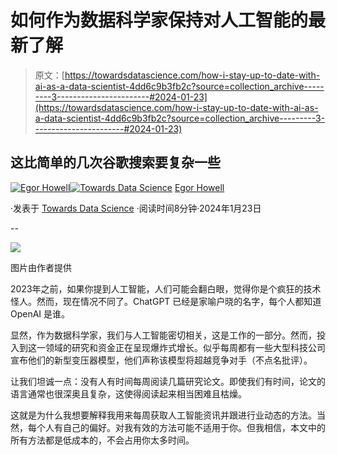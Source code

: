 # 如何作为数据科学家保持对人工智能的最新了解

> 原文：[https://towardsdatascience.com/how-i-stay-up-to-date-with-ai-as-a-data-scientist-4dd6c9b3fb2c?source=collection_archive---------3-----------------------#2024-01-23](https://towardsdatascience.com/how-i-stay-up-to-date-with-ai-as-a-data-scientist-4dd6c9b3fb2c?source=collection_archive---------3-----------------------#2024-01-23)

## 这比简单的几次谷歌搜索要复杂一些

[](https://medium.com/@egorhowell?source=post_page---byline--4dd6c9b3fb2c--------------------------------)[![Egor Howell](../Images/1f796e828f1625440467d01dcc3e40cd.png)](https://medium.com/@egorhowell?source=post_page---byline--4dd6c9b3fb2c--------------------------------)[](https://towardsdatascience.com/?source=post_page---byline--4dd6c9b3fb2c--------------------------------)[![Towards Data Science](../Images/a6ff2676ffcc0c7aad8aaf1d79379785.png)](https://towardsdatascience.com/?source=post_page---byline--4dd6c9b3fb2c--------------------------------) [Egor Howell](https://medium.com/@egorhowell?source=post_page---byline--4dd6c9b3fb2c--------------------------------)

·发表于 [Towards Data Science](https://towardsdatascience.com/?source=post_page---byline--4dd6c9b3fb2c--------------------------------) ·阅读时间8分钟·2024年1月23日

--

![](../Images/302dbe6c1a38688a59132c9df3ecf232.png)

图片由作者提供

2023年之前，如果你提到人工智能，人们可能会翻白眼，觉得你是个疯狂的技术怪人。然而，现在情况不同了。ChatGPT 已经是家喻户晓的名字，每个人都知道 OpenAI 是谁。

显然，作为数据科学家，我们与人工智能密切相关，这是工作的一部分。然而，投入到这一领域的研究和资金正在呈现爆炸式增长。似乎每周都有一些大型科技公司宣布他们的新型变压器模型，他们声称该模型将超越竞争对手（不点名批评）。

让我们坦诚一点：没有人有时间每周阅读几篇研究论文。即使我们有时间，论文的语言通常也很深奥且复杂，这使得阅读起来相当困难且枯燥。

这就是为什么我想要解释我用来每周获取人工智能资讯并跟进行业动态的方法。当然，每个人有自己的偏好。对我有效的方法可能不适用于你。但我相信，本文中的所有方法都是低成本的，不会占用你太多时间。
